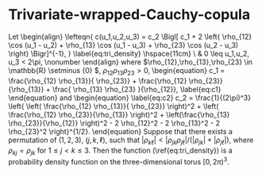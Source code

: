 # Trivariate-wrapped-Cauchy-copula

Let
\begin{align}
	\lefteqn{ c(u_1,u_2,u_3) =  c_2 \Bigl[ c_1 + 2 \left\{ \rho_{12} \cos (u_1 - u_2) + \rho_{13} \cos (u_1 - u_3) + \rho_{23} \cos (u_2 - u_3) \right\} \Bigr]^{-1}, } \label{eq:tri_density} \hspace{11cm} \\
	&  0 \leq u_1,u_2, u_3 < 2\pi, \nonumber
\end{align}
where $\rho_{12},\rho_{13},\rho_{23} \in \mathbb{R} \setminus \{0\} $, $\rho_{12}\rho_{13} \rho_{23} >0$,
\begin{equation}
c_1 = \frac{\rho_{12} \rho_{13}}{ \rho_{23}} + \frac{\rho_{12} \rho_{23}}{\rho_{13}} + \frac{ \rho_{13} \rho_{23} }{\rho_{12}}, \label{eq:c1}
\end{equation}
and
\begin{equation} \label{eq:c2}
c_2 = \frac{1}{(2\pi)^3} \left\{ \left( \frac{\rho_{12} \rho_{13}}{ \rho_{23}} \right)^2 + \left( \frac{\rho_{12} \rho_{23}}{\rho_{13}} \right)^2 + \left(\frac{\rho_{13} \rho_{23}}{\rho_{12}} \right)^2 - 2 \rho_{12}^2 - 2 \rho_{13}^2 - 2 \rho_{23}^2 \right\}^{1/2}.
\end{equation}
Suppose that there exists a permutation of $(1,2,3)$, $(j,k,\ell)$, such that $|\rho_{k \ell}| < |\rho_{jk} \rho_{j \ell}| / ( |\rho_{jk}| + |\rho_{j \ell}|)$, where $\rho_{kj} = \rho_{jk}$ for $1 \leq j < k \leq 3$.
Then the function (\ref{eq:tri_density}) is a probability density function on the three-dimensional torus $[0,2 \pi)^3$.